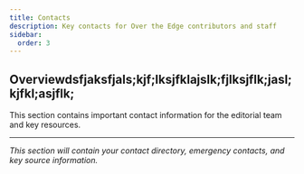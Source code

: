 ```yaml
---
title: Contacts
description: Key contacts for Over the Edge contributors and staff
sidebar:
  order: 3
---
```

## Overviewdsfjaksfjals;kjf;lksjfklajslk;fjlksjflk;jasl;kjfkl;asjflk;

This section contains important contact information for the editorial team and key resources.

***

*This section will contain your contact directory, emergency contacts, and key source information.*
